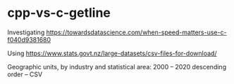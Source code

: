 # cpp-vs-c-getline
Investigating https://towardsdatascience.com/when-speed-matters-use-c-f040d9381680

Using https://www.stats.govt.nz/large-datasets/csv-files-for-download/

Geographic units, by industry and statistical area: 2000 – 2020 descending order – CSV

